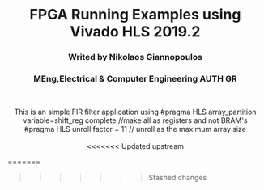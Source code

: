 <div id="top"></div>

<br />
<div align="center">
  <h1 align="center">FPGA Running Examples using Vivado HLS 2019.2</h1>
  <h3 align="center">Writed by Nikolaos Giannopoulos</h3>
  <h3 align="center">MEng,Electrical & Computer Engineering AUTH GR</h3>
  
</div>
<br />


<p align="center">
    This is an simple FIR filter application using 
    #pragma HLS array_partition variable=shift_reg complete //make all as registers and not BRAM's
    #pragma HLS unroll factor = 11                          // unroll as the maximum array size
    <br />
    <br />
<<<<<<< Updated upstream
  </p>
=======
  </p>
  
>>>>>>> Stashed changes
